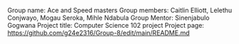 Group name: Ace and Speed masters
Group members: Caitlin Elliott, Lelethu Conjwayo, Mogau Seroka, Mihle Ndabula
Group Mentor: Sinenjabulo Gogwana
Project title: Computer Science 102 project
Project page: https://github.com/g24e2316/Group-8/edit/main/README.md 

